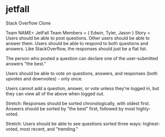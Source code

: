 # jetfall
Stack Overflow Clone

Team NAME= JetFall
Team Members = {
    Edwin,
    Tyler,
    Jason
  }
Story = Users should be able to post questions. Other users should be able to answer them. Users should be able to respond to both questions and answers. Like StackOverflow, the responses should just be a flat list.

The person who posted a question can declare one of the user-submitted answers "the best."

Users should be able to vote on questions, answers, and responses (both upvotes and downvotes) - only once.

Users cannot add a question, answer, or vote unless they're logged in, but they can view all of the above when logged out.

Stretch: Responses should be sorted chronologically, with oldest first. Answers should be sorted by "the best" first, followed by most highly-voted.

Stretch: Users should be able to see questions sorted three ways: highest-voted, most recent, and "trending."
